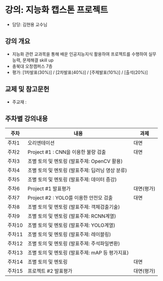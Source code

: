 
# 강의: 지능화 캡스톤 프로젝트
 - 담당: 김현용 교수님
 
 ## 강의 개요
 - 지능화 관련 교과목을 통해 배운 인공지능지식 활용하여 프로젝트를 수행하여 실무능력, 문제해결 skill up
 - 충북대 오창캠퍼스 7층
 - 평가: [1차발표(30%)] / [2차발표(40%)] / [주제발표(10%)] / [출석(20%)]
 
 ## 교제 및 참고문헌
 - 주교재 : 
 
 ## 주차별 강의내용
   
   주차 | 내용 | 과제
   ------- | ------------ | -----------
주차1 | 오리엔테이션 | 대면
주차2 | Project #1 : CNN을 이용한 불량 검출 | 대면
주차3 | 조별 토의 및 멘토링 (발표주제: OpenCV 활용) | 
주차4 | 조별 토의 및 멘토링 (발표주제: 딥러닝 영상 분류) | 
주차5 | 조별 토의 및 멘토링 (발표주제: 데이터 증강) | 
주차6 | Project #1 발표평가 | 대면(평가)
주차7 | Project #2 : YOLO를 이용한 안전모 검출 |  대면
주차8 | 조별 토의 및 멘토링 (발표주제: 객체검출기술) |  
주차9 | 조별 토의 및 멘토링 (발표주제: RCNN계열) |
주차10 | 조별 토의 및 멘토링 (발표주제: YOLO계열) | 
주차11 | 조별 토의 및 멘토링 (발표주제: 레이블링) | 
주차12 | 조별 토의 및 멘토링 (발표주제: 주석파일변환) | 
주차13 | 조별 토의 및 멘토링 (발표주제: mAP 등 평가지표) | 
주차14 | 조별 토의 및 멘토링 | 대면
주차15 | 프로젝트 #2 발표평가 | 대면(평가)
